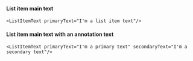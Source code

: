 #### List item main text

```
<ListItemText primaryText="I'm a list item text"/>
```

#### List item main text with an annotation text

```
<ListItemText primaryText="I'm a primary text" secondaryText="I'm a secondary text"/>
```
